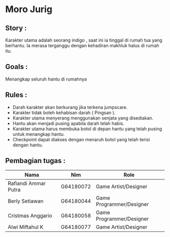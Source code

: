 # Moro Jurig 

## Story : 
Karakter utama adalah seorang indigo , saat ini ia tinggal di rumah tua yang berhantu. Ia merasa terganggu dengan kehadiran makhluk halus di rumah itu.

## Goals : 
Menangkap seluruh hantu di rumahnya

## Rules : 
- Darah karakter akan berkurang jika terkena jumpscare.
- Karakter tidak boleh kehabisan darah ( Pingsan ).
- Karakter utama menyerang menggunakan senjata yang disediakan.
- Hantu akan menjadi pusing apabila darah telah habis.
- Karakter utama harus membuka botol di depan hantu yang telah pusing untuk menangkap hantu.
- Checkpoint dapat diakses dengan menaruh botol yang telah terisi dengan hantu.

## Pembagian tugas :

|Nama|Nim|Role|
|---|---|---|
|Rafiandi Ammar Putra|G64180072|Game Artist/Designer|
|Berly Setiawan|G64180044|Game Programmer/Designer|
|Cristmas Anggario|G64180058|Game Programmer/Designer|
|Alwi Miftahul K|G64180077|Game Artist/Designer|
